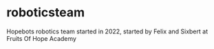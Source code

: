 # roboticsteam
Hopebots robotics team started in 2022, started by Felix and Sixbert at Fruits Of Hope Academy
